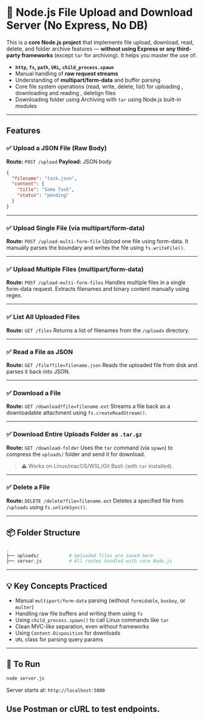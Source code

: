 
# 📁 Node.js File Upload and Download Server (No Express, No DB)

This is a **core Node.js project** that implements file upload, download, read, delete, and folder archive features — **without using Express or any third-party frameworks** (except `tar` for archiving). It helps you master the use of:

* **`http`, `fs`, `path`, `URL`, `child_process.spawn`**
* Manual handling of **raw request streams**
* Understanding of **multipart/form-data** and buffer parsing
* Core file system operations (read, write, delete, list) for uploading , downloading and reading , deletign files
* Downloading folder using Archiving with `tar` using Node.js built-in modules

---

## Features

### ✅ Upload a JSON File (Raw Body)

**Route:** `POST /upload`
**Payload:** JSON body

```json
{
  "filename": "task.json",
  "content": {
    "title": "Some Task",
    "status": "pending"
  }
}
```

---

### ✅ Upload Single File (via multipart/form-data)

**Route:** `POST /upload-multi-form-file`
Upload one file using form-data. It manually parses the boundary and writes the file using `fs.writeFile()`.

---

### ✅ Upload Multiple Files (multipart/form-data)

**Route:** `POST /upload-multi-form-files`
Handles multiple files in a single form-data request. Extracts filenames and binary content manually using regex.

---

### ✅ List All Uploaded Files

**Route:** `GET /files`
Returns a list of filenames from the `/uploads` directory.

---

### ✅ Read a File as JSON

**Route:** `GET /file?file=filename.json`
Reads the uploaded file from disk and parses it back into JSON.

---

### ✅ Download a File

**Route:** `GET /download?file=filename.ext`
Streams a file back as a downloadable attachment using `fs.createReadStream()`.

---

### ✅ Download Entire Uploads Folder as `.tar.gz`

**Route:** `GET /download-folder`
Uses the `tar` command (via `spawn`) to compress the `uploads/` folder and send it for download.

> ⚠️ Works on Linux/macOS/WSL/Git Bash (with `tar` installed).

---

### ✅ Delete a File

**Route:** `DELETE /delete?file=filename.ext`
Deletes a specified file from `/uploads` using `fs.unlinkSync()`.

---

## 📦 Folder Structure

```bash
.
├── uploads/           # Uploaded files are saved here
├── server.js          # All routes handled with core Node.js
```

---

## 💡 Key Concepts Practiced

* Manual `multipart/form-data` parsing (without `formidable`, `busboy`, or `multer`)
* Handling raw file buffers and writing them using `fs`
* Using `child_process.spawn()` to call Linux commands like `tar`
* Clean MVC-like separation, even without frameworks
* Using `Content-Disposition` for downloads
* `URL` class for parsing query params

---

## 🚀 To Run

```bash
node server.js
```

Server starts at: `http://localhost:5000`

Use **Postman** or **cURL** to test endpoints.
---
